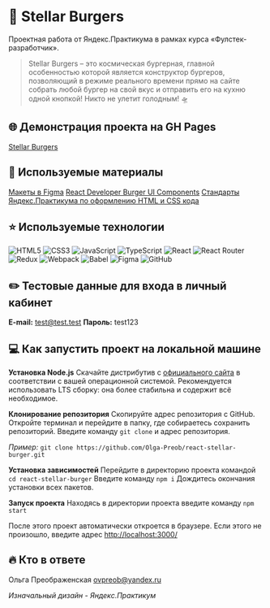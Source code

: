 # 🍔 **Stellar Burgers**
Проектная работа от Яндекс.Практикума в рамках курса «Фулстек-разработчик».

>Stellar Burgers – это космическая бургерная, главной особенностью которой является конструктор бургеров, позволяющий в режиме реального времени прямо на сайте собрать любой бургер на свой вкус и отправить его на кухню одной кнопкой! Никто не улетит голодным! 🛸

## 🌐 Демонстрация проекта на GH Pages
[Stellar Burgers](https://olga-preob.github.io/react-stellar-burger/)

## 📌 Используемые материалы
[Макеты в Figma](https://www.figma.com/file/ocw9a6hNGeAejl4F3G9fp8/React-_-%D0%9F%D1%80%D0%BE%D0%B5%D0%BA%D1%82%D0%BD%D1%8B%D0%B5-%D0%B7%D0%B0%D0%B4%D0%B0%D1%87%D0%B8-(3-%D0%BC%D0%B5%D1%81%D1%8F%D1%86%D0%B0)_external_link?type=design&node-id=2-1&mode=design)
[React Developer Burger UI Components](https://yandex-practicum.github.io/react-developer-burger-ui-components/docs/)
[Стандарты Яндекс.Практикума по оформлению HTML и CSS кода](https://code.s3.yandex.net/web-developer/static/design-rules/index.html)

## ⭐ Используемые технологии
![HTML5](https://img.shields.io/badge/html5-%23E34F26.svg?style=for-the-badge&logo=html5&logoColor=white) ![CSS3](https://img.shields.io/badge/css3-%231572B6.svg?style=for-the-badge&logo=css3&logoColor=white) ![JavaScript](https://img.shields.io/badge/javascript-%23323330.svg?style=for-the-badge&logo=javascript&logoColor=%23F7DF1E) ![TypeScript](https://img.shields.io/badge/typescript-%23007ACC.svg?style=for-the-badge&logo=typescript&logoColor=white) ![React](https://img.shields.io/badge/react-%2320232a.svg?style=for-the-badge&logo=react&logoColor=%2361DAFB) ![React Router](https://img.shields.io/badge/React_Router-CA4245?style=for-the-badge&logo=react-router&logoColor=white) ![Redux](https://img.shields.io/badge/redux-%23593d88.svg?style=for-the-badge&logo=redux&logoColor=white) ![Webpack](https://img.shields.io/badge/webpack-%238DD6F9.svg?style=for-the-badge&logo=webpack&logoColor=black) ![Babel](https://img.shields.io/badge/Babel-F9DC3e?style=for-the-badge&logo=babel&logoColor=black) ![Figma](https://img.shields.io/badge/figma-%23F24E1E.svg?style=for-the-badge&logo=figma&logoColor=white) ![GitHub](https://img.shields.io/badge/github-%23121011.svg?style=for-the-badge&logo=github&logoColor=white)

## ✏️ Тестовые данные для входа в личный кабинет
**E-mail:** test@test.test
**Пароль:** test123

## 💻 Как запустить проект на локальной машине
**Установка Node.js**
Cкачайте дистрибутив с [официального сайта](https://nodejs.org/en/) в соответствии с вашей операционной системой.
Рекомендуется использовать LTS сборку: она более стабильна и содержит всё необходимое.

**Клонирование репозитория**
Скопируйте адрес репозитория с GitHub.
Откройте терминал и перейдите в папку, где собираетесь сохранить репозиторий.
Введите команду `git clone` и адрес репозитория.

_Пример:_
`git clone https://github.com/Olga-Preob/react-stellar-burger.git`

**Установка зависимостей**
Перейдите в директорию проекта командой `cd react-stellar-burger`
Введите команду `npm i`
Дождитесь окончания установки всех пакетов.

**Запуск проекта**
Находясь в директории проекта введите команду `npm start`

После этого проект автоматически откроется в браузере.
Если этого не произошло, введите адрес [http://localhost:3000/](http://localhost:3000/)

## 🔥 Кто в ответе
Ольга Преображенская
ovpreob@yandex.ru

_Изначальный дизайн - Яндекс.Практикум_

